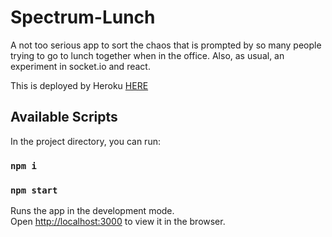# Spectrum-Lunch

A not too serious app to sort the chaos that is prompted by so many people trying to go to lunch together when in the office. Also, as usual, an experiment in socket.io and react.

This is deployed by Heroku [HERE](https://spec-lunch.herokuapp.com/)

## Available Scripts

In the project directory, you can run:

### `npm i`

### `npm start`

Runs the app in the development mode.\
Open [http://localhost:3000](http://localhost:3000) to view it in the browser.
